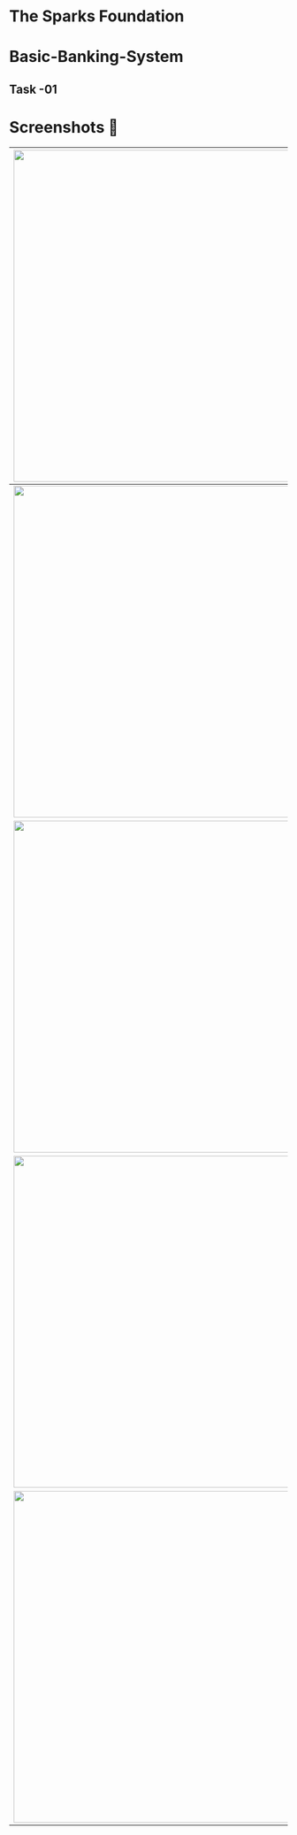 # The Sparks Foundation
# Basic-Banking-System
## Task -01

# Screenshots 📸

|<img src="https://user-images.githubusercontent.com/65064180/128624600-f9ca9dab-e231-4753-8ead-ad4d48f6b1b9.png" height="600" width="1100" />|
|---|
|<img src="https://user-images.githubusercontent.com/65064180/128624544-52ada1b0-bd1d-41b0-a010-ec58bd5fe3a8.png" height="600" width="1100" />|
|<img src="https://user-images.githubusercontent.com/65064180/128624566-210e5ab7-5a5a-4ec7-82d0-46615c7b797e.png" height="600" width="1100" />|
|<img src="https://user-images.githubusercontent.com/65064180/128624677-67811704-ed28-48c2-9048-e46ec57c7e36.png" height="600" width="1100" />|
|<img src="https://user-images.githubusercontent.com/65064180/128624530-600e9588-7af7-4c11-97bb-1fd0608dc73c.png" height="600" width="1100" />|
